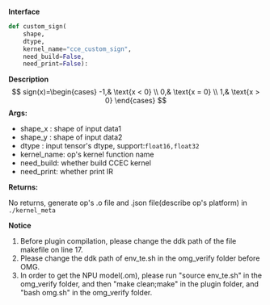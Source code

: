 **Interface**

```python
def custom_sign(
    shape, 
    dtype, 
    kernel_name="cce_custom_sign", 
    need_build=False,
    need_print=False):
```

**Description**
$$
sign(x)=\begin{cases}
-1,& \text{x < 0} \\
0,& \text{x = 0} \\
1,& \text{x > 0}
\end{cases}
$$
**Args:**

- shape_x : shape of input data1
- shape_y : shape of input data2
- dtype : input tensor's dtype, support:`float16,float32`
- kernel_name: op's kernel function name
- need_build: whether build CCEC kernel
- need_print: whether print IR

**Returns:**

No returns, generate op's .o file and .json file(describe op's platform) in `./kernel_meta`

**Notice**

1. Before plugin compilation, please change the ddk path of the file makefile on line 17. 
2. Please change the ddk path of env_te.sh in the omg_verify folder before OMG.
3. In order to get the NPU model(.om), please run "source env_te.sh"  in the omg_verify folder, and then "make clean;make" in the plugin folder,  and "bash omg.sh" in the omg_verify folder.